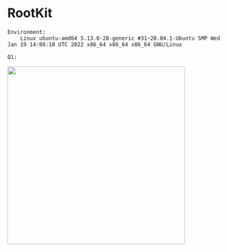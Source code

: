 # RootKit

```
Environment:
	Linux ubuntu-amd64 5.13.0-28-generic #31~20.04.1-Ubuntu SMP Wed Jan 19 14:08:10 UTC 2022 x86_64 x86_64 x86_64 GNU/Linux
```


```
Q1:	
```
<img src="https://https://github.com/roei502/RootKit/blob/main/1/img/q1.png" width="400" height="400">
